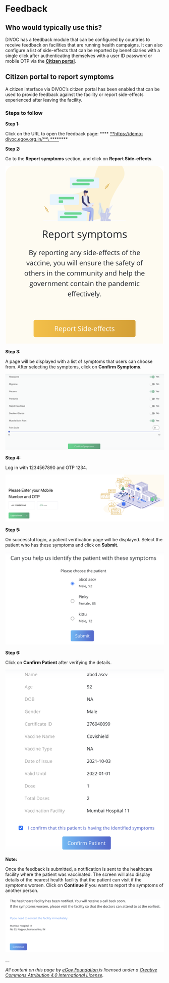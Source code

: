 # Feedback

## Who would typically use this?&#x20;

DIVOC has a feedback module that can be configured by countries to receive feedback on facilities that are running health campaigns. It can also configure a list of side-effects that can be reported by beneficiaries with a single click after authenticating themselves with a user ID password or mobile OTP via the [**Citizen portal**](citizen-portal.md).

## Citizen portal to report symptoms&#x20;

A citizen interface via DIVOC’s citizen portal has been enabled that can be used to provide feedback against the facility or report side-effects experienced after leaving the facility.

### Steps to follow

**Step 1:**

Click on the URL to open the feedback page: **** [**https://demo-divoc.egov.org.in/**\
****](https://demo-divoc.egov.org.in)****

**Step 2:**

Go to the **Report symptoms** section, and click on **Report Side-effects**.

![](<../.gitbook/assets/Screenshot 2021-12-08 at 10.55.04 AM.png>)

**Step 3:**

A page will be displayed with a list of symptoms that users can choose from. After selecting the symptoms, click on **Confirm Symptoms**.

![](<../.gitbook/assets/Screenshot 2022-01-03 at 3.05.55 PM.png>)

**Step 4:**

Log in with 1234567890 and OTP 1234.&#x20;

![](<../.gitbook/assets/Screenshot 2022-01-03 at 3.06.46 PM.png>)

**Step 5:**

On successful login, a patient verification page will be displayed. Select the patient who has these symptoms and click on **Submit**.

![](<../.gitbook/assets/Screenshot 2022-01-03 at 3.07.45 PM.png>)

**Step 6:**

Click on **Confirm Patient** after verifying the details.

![](<../.gitbook/assets/Screenshot 2022-01-03 at 3.08.54 PM.png>)

**Note:**

Once the feedback is submitted, a notification is sent to the healthcare facility where the patient was vaccinated. The screen will also display details of the nearest health facility that the patient can visit if the symptoms worsen. Click on **Continue** if you want to report the symptoms of another person.

![](<../.gitbook/assets/Screenshot 2022-01-03 at 3.09.45 PM.png>)

__

_All content on this page by_ [_eGov Foundation_ ](https://egov.org.in)_is licensed under a_ [_Creative Commons Attribution 4.0 International License_](http://creativecommons.org/licenses/by/4.0/)_._
